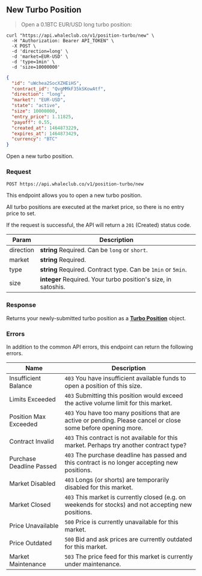 ## New Turbo Position

> Open a 0.1BTC EUR/USD long turbo position:

```shell
curl "https://api.whaleclub.co/v1/position-turbo/new" \
  -H "Authorization: Bearer API_TOKEN" \
  -X POST \
  -d 'direction=long' \
  -d 'market=EUR-USD' \
  -d 'type=1min' \
  -d 'size=10000000'
```
```json
{
  "id": "uWchea2SocXZHEiHS",
  "contract_id": "QvgMMkF35kSKowAtf",
  "direction": "long",
  "market": "EUR-USD",
  "state": "active",
  "size": 10000000,
  "entry_price": 1.11825,
  "payoff": 0.55,
  "created_at": 1464873229,
  "expires_at": 1464873429,
  "currency": "BTC"
}
```

Open a new turbo position.

### Request

`POST https://api.whaleclub.co/v1/position-turbo/new` 

This endpoint allows you to open a new turbo position.

All turbo positions are executed at the market price, so there is no entry price to set.

If the request is successful, the API will return a `201` (Created) status code. 

Param | Description
---------- | -------
direction | **string** Required. Can be `long` or `short`.
market | **string** Required.
type | **string** Required. Contract type. Can be `1min` or `5min`.
size | **integer** Required. Your turbo position's size, in satoshis.

### Response

Returns your newly-submitted turbo position as a **[Turbo Position](#turbo-position-object)** object.

### Errors

In addition to the common API errors, this endpoint can return the following errors.

Name | Description
---------- | -------
Insufficient Balance | `403` You have insufficient available funds to open a position of this size.
Limits Exceeded | `403` Submitting this position would exceed the active volume limit for this market.
Position Max Exceeded | `403` You have too many positions that are active or pending. Please cancel or close some before opening more.
Contract Invalid | `403` This contract is not available for this market. Perhaps try another contract type?
Purchase Deadline Passed | `403` The purchase deadline has passed and this contract is no longer accepting new positions.
Market Disabled | `403` Longs (or shorts) are temporarily disabled for this market.
Market Closed | `403` This market is currently closed (e.g. on weekends for stocks) and not accepting new positions.
Price Unavailable | `500` Price is currently unavailable for this market.
Price Outdated | `500` Bid and ask prices are currently outdated for this market.
Market Maintenance | `503` The price feed for this market is currently under maintenance.